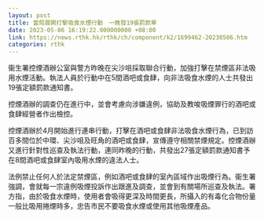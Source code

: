```yaml
---
layout: post
title: 當局展開打擊吸食水煙行動　一晚發19張罰款單
date: 2023-05-06 16:19:22.000000000 +08:00
link: https://news.rthk.hk/rthk/ch/component/k2/1699462-20230506.htm
categories: rthk
---
```


衞生署控煙酒辦公室與警方昨晚在尖沙咀採取聯合行動，加強打擊在禁煙區非法吸用水煙活動。執法人員於行動中在5間酒吧或食肆，向非法吸食水煙的人士共發出19張定額罰款通知書。

控煙酒辦的調查仍在進行中，並會考慮向涉嫌違例，協助及教唆吸煙罪行的酒吧或食肆經營者作出檢控。

控煙酒辦於4月開始進行連串行動，打擊在酒吧或食肆非法吸食水煙行為，已到訪百多間位於中環、尖沙咀及旺角的酒吧或食肆，宣傳遵守相關禁煙規定。控煙酒辦又進行針對性巡查及執法行動，連同昨晚的行動，共發出27張定額罰款通知書予在8間酒吧或食肆室內吸用水煙的違法人士。

法例禁止任何人於法定禁煙區，例如酒吧或食肆的室內區域作出吸煙行為。衞生署強調，會就每一宗違例吸煙投訴作出跟進及調查，並會到有關場所巡查及執法。署方指，由於吸食水煙時，使用者會吸得更深及時間更長，所攝入的有毒化合物份量一般比吸用捲煙時多，忠告市民不要吸食水煙或使用其他吸煙產品。
